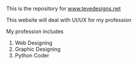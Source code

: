 This is the repository for www.tevedesigns.net

This website will deal with UI/UX for my profession

My profession includes
1. Web Designing
2. Graphic Designing
3. Python Coder
